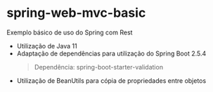 # spring-web-mvc-basic
Exemplo básico de uso do Spring com Rest

- Utilização de Java 11
- Adaptação de dependências para utilização do Spring Boot 2.5.4
  > Dependência: spring-boot-starter-validation
- Utilização de BeanUtils para cópia de propriedades entre objetos
